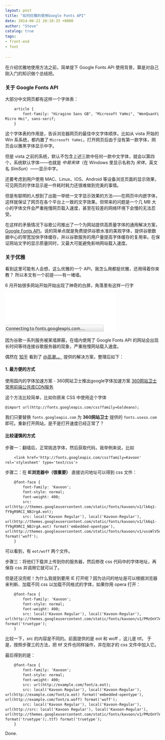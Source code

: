 ```yaml
---
layout: post
title: "如何优雅的使用Google Fonts API"
date: 2014-06-22 20:10:33 +0800
author: "Steve"
catalog: true
tags:
- front-end
- font

---
```


在介绍优雅地使用方法之前，简单提下 Google Fonts API 使用背景，算是对自己刚入门的知识做个总结把。

###  关于 Google Fonts API

大部分中文网页都有这样一个字体表：

```
	article {
		font-family: "Hiragino Sans GB", "Microsoft YaHei", "WenQuanYi Micro Hei", sans-serif;
	}
```

这个字体表的作用是，告诉浏览器网页的最佳中文字体顺序。比如从 vista 开始的 Win 系系统，都内置了 `Microsoft YaHei`，打开网页后由于没有第一款字体，网页会以雅黑字体显示中字。

但是 vista 之前的系统，默认不包含上述三款中任何一款中文字体，就会以第四个，系统默认字体——也就是 *中易宋体*（在 Windows 里显示名称为 *宋体*，英文名 *SimSun*）——显示中字。

还要考虑到用户使用 MAC、Linux、IOS、Android 等设备浏览页面的显示效果，可见网页的字体显示是一件耗时耗力还很难做到完美的事情。

但是有聪明的人想到了出能一举统一文字显示效果的方法——在网页中内嵌字体，这样就保证了网页在各个平台上一致的文字效果。但带来的问题是一个几 MB 大小的字体文件会严重拖慢网页载入速度，甚至在较差的网络环境下会慢的无法忍受。

在这样的矛盾情况下谷歌公司推出了一个为网站提供高质量字体的通用解决方案， [Google Fonts API](https://developers.google.com/fonts/)。说的简单点就是免费提供谷歌水准的美观字体，提供谷歌数据中心的带宽加快字体缓存，并以谷歌服务的用户量提高字体缓存的复用率。在保证网站文字的显示质量同时，又最大可能避免影响网站载入速度。

###  关于优雅

看到这里可能有人会想，这么优雅的一个 API，我怎么用都挺优雅，还用得着你来教？
所以本文有一个前提——有一堵墙。

6 月开始很多网站开始开始出现了神奇的白屏，角落里有这样一行字

![](/img/google-fonts-api/googleapi.png)

因为谷歌一系列服务被某墙屏蔽，在墙内使用了 Google Fonts API 的网站会出现长时间等待连接谷歌服务器的现象，严重拖慢网站载入速度。

偶然在 [知乎](http://zhi.hu/V6zV) 看到了 [@高潮，。](http://www.zhihu.com/people/Pagecho) 提供的解决方案，整理后如下：

####  1. 最方便的方式
使用国内的字体加速方案 - 360网站卫士推出google字体加速方案
[360网站卫士常用前端公共库CDN服务](http://libs.useso.com/)

这个方法比较简单，比如你原来 CSS 中使用这个字体

```
@import url(http://fonts.googleapis.com/css?family=Galdeano);
```

我们只要替换 `fonts.googleapis.com` 为 **360网站卫士** 提供的 `fonts.useso.com` 即可。重新打开网站，是不是打开速度已经正常了？

####  比较谨慎的方式
步骤一：翻墙后，正常挑选字体，然后获取代码，我举例来说，比如

```
	<link href='http://fonts.googleapis.com/css?family=Kavoon' rel='stylesheet' type='text/css'>
```

步骤二：在 **IE浏览器中（很重要）** 直接访问地址可以得到 css 文件：

```
	@font-face {
		font-family: 'Kavoon';
		font-style: normal;
		font-weight: 400;
		src: url(http://themes.googleusercontent.com/static/fonts/kavoon/v1/lk6q1-fY9gR9RCI_NBJrgA.eot);
		src: local('Kavoon Regular'), local('Kavoon-Regular'), url(http://themes.googleusercontent.com/static/fonts/kavoon/v1/lk6q1-fY9gR9RCI_NBJrgA.eot) format('embedded-opentype'), url(http://themes.googleusercontent.com/static/fonts/kavoon/v1/ussWlV5djHtZoUnSGGeN3g.woff) format('woff');
	}
```
可以看到，有 `eot/woff` 两个文件。

步骤三：将他们下载并上传到你的服务器，然后修改 css 代码中的字体地址，再保存 css 并调用它就可以了。

但是还没完呢！为什么我提到要用 IE 打开呢？因为访问的地址是可以根据浏览器来判断、加载不同 css 以加载不同格式的字体，如果你用 opera 打开：

```
	@font-face {
		font-family: 'Kavoon';
		font-style: normal;
		font-weight: 400;
		src: local('Kavoon Regular'), local('Kavoon-Regular'), url(http://themes.googleusercontent.com/static/fonts/kavoon/v1/PMzOnY7AcdtckHTJS0S3dQ.ttf) format('truetype');
	}
```

比较一下，src 的内容是不同的。前面提供的是 eot 和 woff ，这儿是 ttf。
于是，按照步骤三的方法，把 ttf 文件也同样操作，并在刚才的 css 文件中加入它。

最后得到的是：

```
	@font-face {
		font-family: 'Kavoon';
		font-style: normal;
		font-weight: 400;
		src: url(http://example.com/font/a.eot);
		src: local('Kavoon Regular'), local('Kavoon-Regular'), url(http://example.com/font/a.eot) format('embedded-opentype'), url(http://example.com/font/a.woff) format('woff');
		src: local('Kavoon Regular'), local('Kavoon-Regular'), url(http://src: local('Kavoon Regular'), local('Kavoon-Regular'), url(http://themes.googleusercontent.com/static/fonts/kavoon/v1/PMzOnY7AcdtckHTJS0S3dQ.ttf) format('truetype');.ttf) format('truetype');
	}
```

Done.
